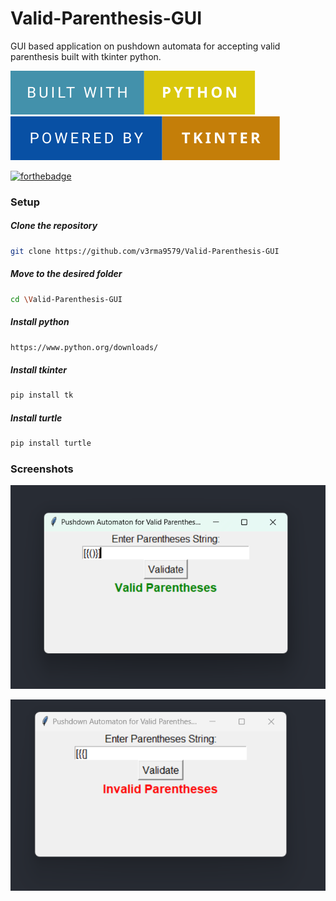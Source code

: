 # Valid-Parenthesis-GUI
GUI based application on pushdown automata for accepting valid parenthesis built with tkinter python.

[![](assests/built-with-python.svg)](https://www.python.org/)  [![](assests/powered-by-tkinter.svg)](https://docs.python.org/3/library/tkinter.html) 

[![forthebadge](https://forthebadge.com/images/badges/built-with-love.svg)](https://github.com/v3rma9579)


### Setup

  ##### Clone the repository
```bash
git clone https://github.com/v3rma9579/Valid-Parenthesis-GUI
```
  ##### Move to the desired folder
```bash
cd \Valid-Parenthesis-GUI
```

  ##### Install python 
```bash
https://www.python.org/downloads/
```

  ##### Install tkinter
```bash
pip install tk
```

  ##### Install turtle 
```bash
pip install turtle
```


### Screenshots

![](assests/valid.png)


![](assests/invalid.png)
